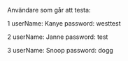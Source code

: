 Användare som går att testa:

1
  userName: Kanye
  password: westtest

2
  userName: Janne
  password: test

3
  userName: Snoop
  password: dogg